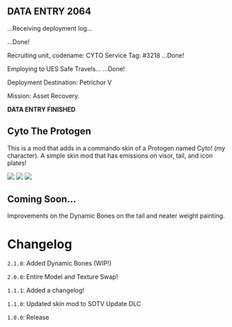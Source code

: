 ## **DATA ENTRY 2064** 

...Receiving deployment log...

...Done!

Recruiting unit, codename: CYTO
Service Tag: #3218
...Done!

Employing to UES Safe Travels...
...Done!

Deployment Destination: Petrichor V

Mission: Asset Recovery.

**DATA ENTRY FINISHED**

## Cyto The Protogen
This is a mod that adds in a commando skin of a Protogen named Cyto! (my character). A simple skin mod that has emissions on visor, tail, and icon plates!

![](https://i.imgur.com/r67IUrB.png)
![](https://i.imgur.com/nIy2BIw.png)
![](https://i.imgur.com/r9PlEQ8.png)

## Coming Soon...
Improvements on the Dynamic Bones on the tail and neater weight painting.

# **Changelog**
`2.1.0`: Added Dynamic Bones (WIP!)

`2.0.0`: Entire Model and Texture Swap!

`1.1.1`: Added a changelog!

`1.1.0`: Updated skin mod to SOTV Update DLC

`1.0.0`: Release